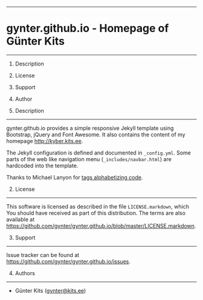 ------------------------------------------------------------------------
gynter.github.io - Homepage of Günter Kits
========================================================================
------------------------------------------------------------------------

1. Description
2. License
3. Support
4. Author

1. Description
--------------

gynter.github.io provides a simple responsive Jekyll template using 
Bootstrap, jQuery and Font Awesome. It also contains the content of my 
homepage <http://kyber.kits.ee>.

The Jekyll configuration is defined and documented in `_config.yml`. 
Some parts of the web like navigation menu (`_includes/navbar.html`) 
are hardcoded into the template.

Thanks to Michael Lanyon for [tags alphabetizing code](http://blog.lanyonm.org/articles/2013/11/21/alphabetize-jekyll-page-tags-pure-liquid.html).

2. License
----------

This software is licensed as described in the file `LICENSE.markdown`, 
which You should have received as part of this distribution. The terms 
are also available at 
<https://github.com/gynter/gynter.github.io/blob/master/LICENSE.markdown>.

3. Support
----------

Issue tracker can be found at
<https://github.com/gynter/gynter.github.io/issues>.

4. Authors
----------

  - Günter Kits (gynter@kits.ee)
